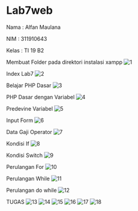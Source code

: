 # Lab7web

Nama  : Alfan Maulana

NIM   : 311910643

Kelas  : TI 19 B2

Membuat Folder pada direktori instalasi xampp 
![1](https://user-images.githubusercontent.com/81576195/117674405-d7b44c80-b1d5-11eb-973d-e6fa27443045.png)

Index Lab7
![2](https://user-images.githubusercontent.com/81576195/117674558-f61a4800-b1d5-11eb-8356-10367aad43ed.png)

Belajar PHP Dasar
![3](https://user-images.githubusercontent.com/81576195/117674585-ff0b1980-b1d5-11eb-9cba-3ac35bc11f10.png)

PHP Dasar dengan Variabel
![4](https://user-images.githubusercontent.com/81576195/117674668-121de980-b1d6-11eb-9b74-734f857309f1.png)

Predevine Variabel
![5](https://user-images.githubusercontent.com/81576195/117674815-34b00280-b1d6-11eb-9d59-fba65910dbb7.png)

Input Form
![6](https://user-images.githubusercontent.com/81576195/117674880-4396b500-b1d6-11eb-9d48-00adc6f90b39.png)

Data Gaji Operator
![7](https://user-images.githubusercontent.com/81576195/117674919-4c878680-b1d6-11eb-9732-a9cdce98d4cd.png)

Kondisi If
![8](https://user-images.githubusercontent.com/81576195/117674990-5f01c000-b1d6-11eb-9221-2e4f98b24b71.png)

Kondisi Switch
![9](https://user-images.githubusercontent.com/81576195/117675035-688b2800-b1d6-11eb-8ce0-0ebe0f054b6d.png)

Perulangan For
![10](https://user-images.githubusercontent.com/81576195/117675114-7d67bb80-b1d6-11eb-87c2-ae4ecc9f28bf.png)

Perulangan While
![11](https://user-images.githubusercontent.com/81576195/117675162-8789ba00-b1d6-11eb-9d68-5804199e9dbc.png)

Perulangan do while
![12](https://user-images.githubusercontent.com/81576195/117675310-a7b97900-b1d6-11eb-9ace-6e776f7bdc7a.png)

TUGAS 
![13](https://user-images.githubusercontent.com/81576195/117675375-b3a53b00-b1d6-11eb-8db3-d280cf86d6a4.png)
![14](https://user-images.githubusercontent.com/81576195/117675399-b869ef00-b1d6-11eb-971a-4446f7c51c88.png)
![15](https://user-images.githubusercontent.com/81576195/117675423-bdc73980-b1d6-11eb-8f84-f1b0f9880515.png)
![16](https://user-images.githubusercontent.com/81576195/117675432-c15ac080-b1d6-11eb-934a-a148df5cb186.png)
![17](https://user-images.githubusercontent.com/81576195/117675436-c28bed80-b1d6-11eb-90a0-33ef0b40e2a4.png)
![18](https://user-images.githubusercontent.com/81576195/117675441-c3bd1a80-b1d6-11eb-8942-b89453549778.png)

